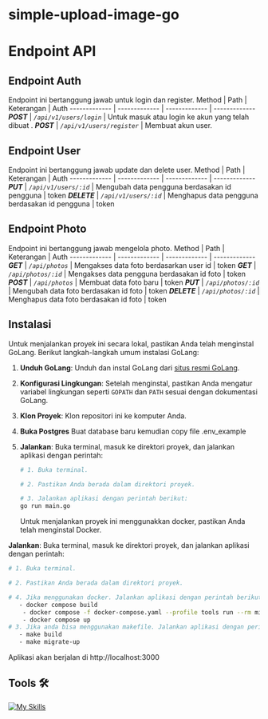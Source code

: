 # simple-upload-image-go



# Endpoint API

## Endpoint Auth

Endpoint ini bertanggung jawab untuk login dan register.
Method | Path | Keterangan | Auth
------------- | ------------- | ------------- | -------------
**_POST_** | _`/api/v1/users/login`_ | Untuk masuk atau login ke akun yang telah dibuat .
**_POST_** | _`/api/v1/users/register`_ | Membuat akun user.

## Endpoint User

Endpoint ini bertanggung jawab update dan delete user.
Method | Path | Keterangan | Auth
------------- | ------------- | ------------- | -------------
**_PUT_** | _`/api/v1/users/:id`_ | Mengubah data pengguna berdasakan id pengguna | token
**_DELETE_** | _`/api/v1/users/:id`_ | Menghapus data pengguna berdasakan id pengguna | token

## Endpoint Photo

Endpoint ini bertanggung jawab mengelola photo.
Method | Path | Keterangan | Auth
------------- | ------------- | ------------- | -------------
**_GET_** | _`/api/photos`_ | Mengakses data foto berdasarkan user id | token
**_GET_** | _`/api/photos/:id`_ | Mengakses data pengguna berdasakan id foto | token
**_POST_** | _`/api/photos`_ | Membuat data foto baru | token
**_PUT_** | _`/api/photos/:id`_ | Mengubah data foto berdasakan id foto | token
**_DELETE_** | _`/api/photos/:id`_ | Menghapus data foto berdasakan id foto | token

## Instalasi

Untuk menjalankan proyek ini secara lokal, pastikan Anda telah menginstal GoLang. Berikut langkah-langkah umum instalasi GoLang:

1. **Unduh GoLang**: Unduh dan instal GoLang dari [situs resmi GoLang](https://golang.org/dl/).

2. **Konfigurasi Lingkungan**: Setelah menginstal, pastikan Anda mengatur variabel lingkungan seperti `GOPATH` dan `PATH` sesuai dengan dokumentasi GoLang.

3. **Klon Proyek**: Klon repositori ini ke komputer Anda.
4. **Buka Postgres** Buat database baru kemudian copy file .env_example
5. **Jalankan**: Buka terminal, masuk ke direktori proyek, dan jalankan aplikasi dengan perintah:

   ```bash
   # 1. Buka terminal.

   # 2. Pastikan Anda berada dalam direktori proyek.

   # 3. Jalankan aplikasi dengan perintah berikut:
   go run main.go
   ```

   Untuk menjalankan proyek ini menggunakkan docker, pastikan Anda telah menginstal Docker.

**Jalankan**: Buka terminal, masuk ke direktori proyek, dan jalankan aplikasi dengan perintah:

```bash
# 1. Buka terminal.

# 2. Pastikan Anda berada dalam direktori proyek.

# 4. Jika menggunakan docker. Jalankan aplikasi dengan perintah berikut:
   - docker compose build
	- docker compose -f docker-compose.yaml --profile tools run --rm migrate up
	- docker compose up
# 3. Jika anda bisa menggunakan makefile. Jalankan aplikasi dengan perintah berikut:
   - make build
   - make migrate-up
```

Aplikasi akan berjalan di http://localhost:3000

## Tools 🛠

[![My Skills](https://skillicons.dev/icons?i=go,git,postgres,postman,vscode,docker)](https://skillicons.dev)
